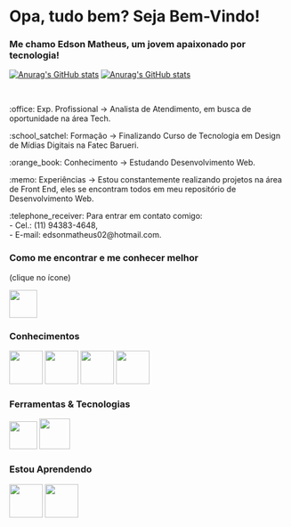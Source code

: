 # Opa, tudo bem? Seja Bem-Vindo!
### Me chamo Edson Matheus, um jovem apaixonado por tecnologia!      

<!-- Github Stats  -->
[![Anurag's GitHub stats](https://github-readme-stats.vercel.app/api?username=ed-matheus&show_icons=true&theme=algolia)](https://github.com/anuraghazra/github-readme-stats)
[![Anurag's GitHub stats](https://github-readme-stats.vercel.app/api/top-langs/?username=ed-matheus&layout=compact$langs_count=8&theme=algolia)](https://github.com/anuraghazra/github-readme-stats)

<br>
<p>:office: Exp. Profissional -> Analista de Atendimento, em busca de oportunidade na área Tech.</p>
<p>:school_satchel: Formação -> Finalizando Curso de Tecnologia em Design de Mídias Digitais na Fatec Barueri.</p>
<p>:orange_book: Conhecimento -> Estudando Desenvolvimento Web.</p>
<p>:memo: Experiências -> Estou constantemente realizando projetos na área de Front End, eles se encontram todos em meu repositório de Desenvolvimento Web.</p>
<p>:telephone_receiver: Para entrar em contato comigo:<br>
    - Cel.: (11) 94383-4648,<br>
    - E-mail: edsonmatheus02@hotmail.com.</p>

### Como me encontrar e me conhecer melhor 
<p>(clique no ícone)</p>
<a href="https://www.linkedin.com/in/edson-matheus-b5a0171ba/" target="_blank">
<img src="https://cdn.jsdelivr.net/gh/devicons/devicon/icons/linkedin/linkedin-original.svg" href="https://www.linkedin.com/in/edson-matheus-b5a0171ba/" height=50px weight=50px />
</a>

### Conhecimentos
<div>
    <img src="https://cdn.jsdelivr.net/gh/devicons/devicon/icons/html5/html5-original.svg" width="60" />      
    <img src="https://cdn.jsdelivr.net/gh/devicons/devicon/icons/css3/css3-original.svg" width="60" />
    <img src="https://cdn.jsdelivr.net/gh/devicons/devicon/icons/javascript/javascript-original.svg" width="60" />
    <img src="https://cdn.jsdelivr.net/gh/devicons/devicon/icons/php/php-original.svg" width="60" />
</div>

### Ferramentas & Tecnologias
<div>
    <img src="https://cdn.jsdelivr.net/gh/devicons/devicon/icons/git/git-original.svg" height=50px weight="55" />
    <img src="https://cdn.jsdelivr.net/gh/devicons/devicon/icons/bootstrap/bootstrap-original.svg" width="55" />
</div>

### Estou Aprendendo
<div>
    <img src="https://cdn.jsdelivr.net/gh/devicons/devicon/icons/typescript/typescript-original.svg" width="60" />
    <img src="https://cdn.jsdelivr.net/gh/devicons/devicon/icons/angularjs/angularjs-plain.svg" width="60" />
</div>
